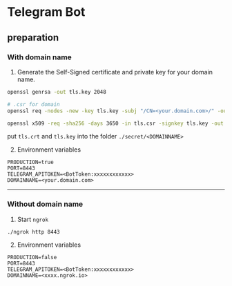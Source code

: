 Telegram Bot
===

preparation
---

### With domain name

1. Generate the Self-Signed certificate and private key for your domain name.

```sh
openssl genrsa -out tls.key 2048

# .csr for domain
openssl req -nodes -new -key tls.key -subj "/CN=<your.domain.com>/" -out tls.csr

openssl x509 -req -sha256 -days 3650 -in tls.csr -signkey tls.key -out tls.crt
```

put `tls.crt` and `tls.key` into the folder `./secret/<DOMAINNAME>` 

2. Environment variables

```
PRODUCTION=true
PORT=8443
TELEGRAM_APITOKEN=<BotToken:xxxxxxxxxxxx>
DOMAINNAME=<your.domain.com>
```

---

### Without domain name

1. Start `ngrok`

```
./ngrok http 8443
```

2. Environment variables

```
PRODUCTION=false
PORT=8443
TELEGRAM_APITOKEN=<BotToken:xxxxxxxxxxxx>
DOMAINNAME=<xxxx.ngrok.io>
```
